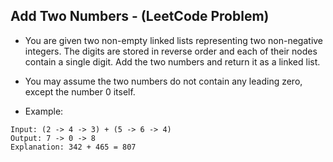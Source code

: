 ## Add Two Numbers - (LeetCode Problem)

* You are given two non-empty linked lists representing two non-negative integers. The digits are stored in reverse order and each of their nodes contain a single digit. Add the two numbers and return it as a linked list.
* You may assume the two numbers do not contain any leading zero, except the number 0 itself.

* Example:
```
Input: (2 -> 4 -> 3) + (5 -> 6 -> 4)
Output: 7 -> 0 -> 8
Explanation: 342 + 465 = 807
```
